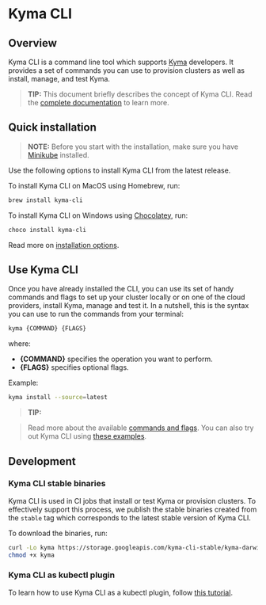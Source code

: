 # Kyma CLI

## Overview

Kyma CLI is a command line tool which supports [Kyma](https://github.com/kyma-project/kyma) developers. It provides a set of commands you can use to provision clusters as well as install, manage, and test Kyma.

>**TIP:** This document briefly describes the concept of Kyma CLI. Read the [complete documentation](https://github.com/kyma-project/cli/blob/master/docs) to learn more.

## Quick installation

>**NOTE:** Before you start with the installation, make sure you have [Minikube](https://github.com/kubernetes/minikube) installed.

Use the following options to install Kyma CLI from the latest release.

To install Kyma CLI on MacOS using Homebrew, run:

```bash
brew install kyma-cli
```

To install Kyma CLI on Windows using [Chocolatey](https://www.chocolatey.org), run:

```PowerShell
choco install kyma-cli
```
Read more on [installation options](https://github.com/kyma-project/cli/blob/master/docs/03-01-installation.md).

## Use Kyma CLI

Once you have already installed the CLI, you can use its set of handy commands and flags to set up your cluster locally or on one of the cloud providers, install Kyma, manage and test it.
In a nutshell, this is the syntax you can use to run the commands from your terminal:

```bash
kyma {COMMAND} {FLAGS}
```

where:

- **{COMMAND}** specifies the operation you want to perform.
- **{FLAGS}** specifies optional flags.

Example:

```bash
kyma install --source=latest
```

>**TIP:** 

>Read more about the available [commands and flags](https://github.com/kyma-project/cli/blob/master/docs/03-02-use-kyma-cli.md).
>You can also try out Kyma CLI using [these examples](https://github.com/kyma-project/cli/blob/master/docs/03-03-examples.md).

## Development

### Kyma CLI stable binaries

Kyma CLI is used in CI jobs that install or test Kyma or provision clusters. To effectively support this process, we publish the stable binaries created from the `stable` tag which corresponds to the latest stable version of Kyma CLI.

To download the binaries, run:

```bash
curl -Lo kyma https://storage.googleapis.com/kyma-cli-stable/kyma-darwin # kyma-linux or kyma.exe
chmod +x kyma
```

### Kyma CLI as kubectl plugin

To learn how to use Kyma CLI as a kubectl plugin, follow [this tutorial](https://github.com/kyma-project/cli/blob/master/docs/09-01-kubectl-plugin-tutorial.md).